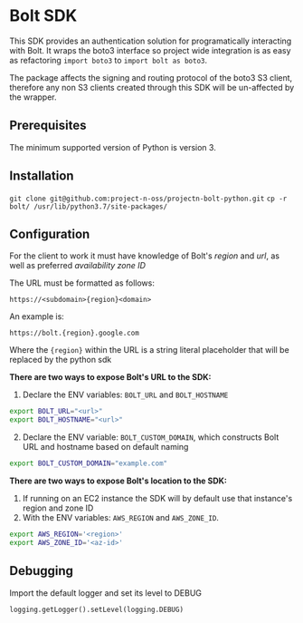 # Bolt SDK

This SDK provides an authentication solution for programatically interacting with Bolt. It wraps the boto3 interface so project wide integration is as easy as refactoring `import boto3` to `import bolt as boto3`.

The package affects the signing and routing protocol of the boto3 S3 client, therefore any non S3 clients created through this SDK will be un-affected by the wrapper.

## Prerequisites

The minimum supported version of Python is version 3.

## Installation

```git clone git@github.com:project-n-oss/projectn-bolt-python.git```
```cp -r bolt/ /usr/lib/python3.7/site-packages/```

## Configuration

For the client to work it must have knowledge of Bolt's *region* and *url*, as well as preferred *availability zone ID*

The URL must be formatted as follows:

`https://<subdomain>{region}<domain>`

An example is:

`https://bolt.{region}.google.com`

Where the `{region}` within the URL is a string literal placeholder that will be replaced by the python sdk

**There are two  ways to expose Bolt's URL to the SDK:**

1. Declare the ENV variables: `BOLT_URL` and `BOLT_HOSTNAME`

```bash
export BOLT_URL="<url>"
export BOLT_HOSTNAME="<url>"
```
2. Declare the ENV variable: `BOLT_CUSTOM_DOMAIN`, which constructs Bolt URL and hostname based on default naming
```bash
export BOLT_CUSTOM_DOMAIN="example.com"
```
**There are two ways to expose Bolt's location to the SDK:**

1. If running on an EC2 instance the SDK will by default use that instance's region and zone ID
2. With the ENV variables: `AWS_REGION` and `AWS_ZONE_ID`.
```bash
export AWS_REGION='<region>'
export AWS_ZONE_ID='<az-id>'
```

## Debugging

Import the default logger and set its level to DEBUG

`logging.getLogger().setLevel(logging.DEBUG)`
